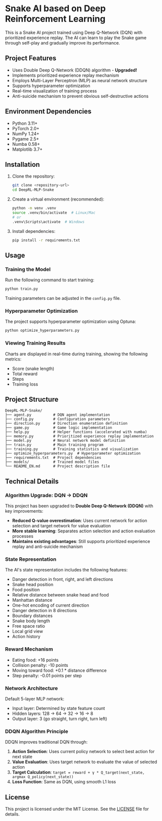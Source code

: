 # Snake AI based on Deep Reinforcement Learning

This is a Snake AI project trained using Deep Q-Network (DQN) with prioritized experience replay. The AI can learn to play the Snake game through self-play and gradually improve its performance.

## Project Features

- Uses Double Deep Q-Network (DDQN) algorithm - **Upgraded!**
- Implements prioritized experience replay mechanism
- Employs Multi-Layer Perceptron (MLP) as neural network structure
- Supports hyperparameter optimization
- Real-time visualization of training process
- Anti-suicide mechanism to prevent obvious self-destructive actions

## Environment Dependencies

- Python 3.11+
- PyTorch 2.0+
- NumPy 1.24+
- Pygame 2.5+
- Numba 0.58+
- Matplotlib 3.7+

## Installation

1. Clone the repository:
   ```bash
   git clone <repository-url>
   cd DeepRL-MLP-Snake
   ```

2. Create a virtual environment (recommended):
   ```bash
   python -m venv .venv
   source .venv/bin/activate  # Linux/Mac
   # or
   .venv\Scripts\activate  # Windows
   ```

3. Install dependencies:
   ```bash
   pip install -r requirements.txt
   ```

## Usage

### Training the Model

Run the following command to start training:
```bash
python train.py
```

Training parameters can be adjusted in the `config.py` file.

### Hyperparameter Optimization

The project supports hyperparameter optimization using Optuna:
```bash
python optimize_hyperparameters.py
```

### Viewing Training Results

Charts are displayed in real-time during training, showing the following metrics:
- Score (snake length)
- Total reward
- Steps
- Training loss

## Project Structure

```
DeepRL-MLP-Snake/
├── agent.py          # DQN agent implementation
├── config.py         # Configuration parameters
├── direction.py      # Direction enumeration definition
├── game.py           # Game logic implementation
├── help.py           # Helper functions (accelerated with numba)
├── memory.py         # Prioritized experience replay implementation
├── model.py          # Neural network model definition
├── train.py          # Main training program
├── training.py       # Training statistics and visualization
├── optimize_hyperparameters.py  # Hyperparameter optimization
├── requirements.txt  # Project dependencies
├── models/           # Trained model files
└── README_EN.md      # Project description file
```

## Technical Details

### Algorithm Upgrade: DQN → DDQN
This project has been upgraded to **Double Deep Q-Network (DDQN)** with key improvements:
- **Reduced Q-value overestimation**: Uses current network for action selection and target network for value evaluation
- **More stable learning**: Separates action selection and action evaluation processes
- **Maintains existing advantages**: Still supports prioritized experience replay and anti-suicide mechanism

### State Representation

The AI's state representation includes the following features:
- Danger detection in front, right, and left directions
- Snake head position
- Food position
- Relative distance between snake head and food
- Manhattan distance
- One-hot encoding of current direction
- Danger detection in 8 directions
- Boundary distances
- Snake body length
- Free space ratio
- Local grid view
- Action history

### Reward Mechanism

- Eating food: +16 points
- Collision penalty: -10 points
- Moving toward food: +0.1 * distance difference
- Step penalty: -0.01 points per step

### Network Architecture

Default 5-layer MLP network:
- Input layer: Determined by state feature count
- Hidden layers: 128 -> 64 -> 32 -> 16 -> 8
- Output layer: 3 (go straight, turn right, turn left)

### DDQN Algorithm Principle
DDQN improves traditional DQN through:
1. **Action Selection**: Uses current policy network to select best action for next state
2. **Value Evaluation**: Uses target network to evaluate the value of selected action
3. **Target Calculation**: `target = reward + γ * Q_target(next_state, argmax Q_policy(next_state))`
4. **Loss Function**: Same as DQN, using smooth L1 loss

## License

This project is licensed under the MIT License. See the [LICENSE](LICENSE) file for details.
